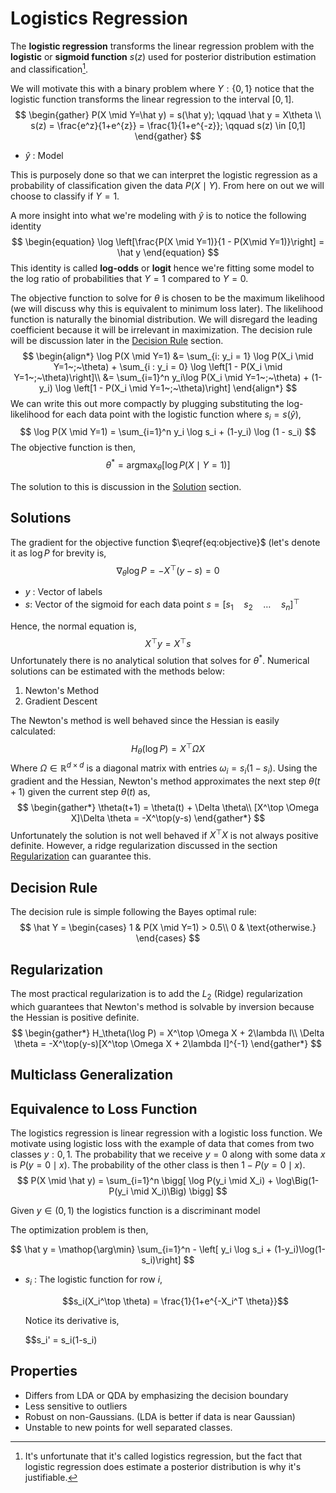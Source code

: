 #  Logistics Regression

The **logistic regression** transforms the linear regression problem with the **logistic** or **sigmoid function** $s(z)$ used for posterior distribution estimation and classification[^1].

[^1]: It's unfortunate that it's called logistics regression, but the fact that logistic regression does estimate a posterior distribution is why it's justifiable.

We will motivate this with a binary problem where $Y: \{0,1\}$ notice that the logistic function transforms the linear regression to the interval $[0,1]$.
$$
\begin{gather}
P(X \mid Y=\hat y) = s(\hat y); \qquad \hat y  = X\theta \\
s(z) = \frac{e^z}{1+e^{z}} = \frac{1}{1+e^{-z}}; \qquad s(z) \in [0,1]
\end{gather}
$$
* $\hat y$ : Model

This is purposely done so that we can interpret the logistic regression as a probability of classification given the data $P(X \mid Y)$. From here on out we will choose to classify if $Y=1$.

A more insight into what we're modeling with $\hat y$ is to notice the following identity
$$
\begin{equation}
\log \left[\frac{P(X \mid Y=1)}{1 - P(X\mid Y=1)}\right] = \hat y
\end{equation}
$$
This identity is called **log-odds** or **logit** hence we're fitting some model to the log ratio of probabilities that $Y=1$ compared to $Y=0$.

The objective function to solve for $\theta$ is chosen to be the maximum likelihood (we will discuss why this is equivalent to minimum loss later). The likelihood function is naturally the binomial distribution. We will disregard the leading coefficient because it will be irrelevant in maximization.  The decision rule will be discussion later in the [Decision Rule](#Decision_Rule) section.
$$
\begin{align*}
\log P(X \mid Y=1) &= \sum_{i: y_i = 1} \log P(X_i \mid Y=1~;~\theta) + \sum_{i : y_i = 0} \log \left[1 - P(X_i \mid Y=1~;~\theta)\right]\\
&= \sum_{i=1}^n y_i\log P(X_i \mid Y=1~;~\theta) + (1-y_i) \log \left[1 - P(X_i \mid Y=1~;~\theta)\right]
\end{align*}
$$
We can write this out more compactly by plugging substituting the log-likelihood for each data point with the logistic function where $s_i = s(\hat y)$,
$$
\log P(X \mid Y=1) = \sum_{i=1}^n y_i \log s_i + (1-y_i) \log (1 - s_i)
$$
The objective function is then,
$$
\theta^* = \mathop{\arg\max}_{\theta} \bigg[\log P(X \mid Y=1) \bigg] \label{eq:objective}
$$


The solution to this is discussion in the [Solution](#solution) section.

## Solutions

The gradient for the objective function $\eqref{eq:objective}$  (let's denote it as $\log P$ for brevity is,
$$
\nabla_\theta \log P = -X^\top(y-s) = 0
$$
* $y$ : Vector of labels
* $s$: Vector of the sigmoid for each data point $s = [s_1 \quad s_2 \quad  \ldots \quad  s_n]^\top$

Hence, the normal equation is,
$$
X^\top y = X^\top s
$$
Unfortunately there is no analytical solution that solves for $\theta^*$.  Numerical solutions can be estimated with the methods below:

1. Newton's Method
2. Gradient Descent

The Newton's method is well behaved since the Hessian is easily calculated:
$$
H_\theta(\log P) = X^\top \Omega X
$$
Where $\Omega \in \mathbb R^{d \times d}$ is a diagonal matrix with entries $\omega_i = s_i(1-s_i)$. Using the gradient and the Hessian, Newton's method approximates the next step $\theta(t+1)$ given the current step $\theta(t)$ as,
$$
\begin{gather*}
\theta(t+1) = \theta(t) + \Delta \theta\\
[X^\top \Omega X]\Delta \theta = -X^\top(y-s)
\end{gather*}
$$
Unfortunately the solution is not well behaved if $X^\top X​$ is not always positive definite. However, a ridge regularization discussed in the section [Regularization](#regularization) can guarantee this.

## Decision Rule

The decision rule is simple following the Bayes optimal rule:
$$
\hat Y = \begin{cases}
1 & P(X \mid Y=1) > 0.5\\
0 & \text{otherwise.}
\end{cases}
$$

## Regularization

The most practical regularization is to add the $L_2$ (Ridge) regularization which guarantees that Newton's method is solvable by inversion because the Hessian is positive definite.
$$
\begin{gather*}
H_\theta(\log P) = X^\top \Omega X + 2\lambda I\\
\Delta \theta = -X^\top(y-s)[X^\top \Omega X + 2\lambda I]^{-1}
\end{gather*}
$$


## Multiclass Generalization





## Equivalence to Loss Function





The logistics regression is linear regression with a logistic loss function. We motivate using logistic loss with the example of data that comes from two classes $y: {0,1}$. The probability that we receive $y=0$ along with some data $x$ is $P(y=0 \mid x)$. The probability of the other class is then ​$1 - P(y=0 \mid x)$.
$$
P(X \mid \hat y) = \sum_{i=1}^n  \bigg[ \log P(y_i \mid X_i) + \log\Big(1-P(y_i \mid X_i)\Big) \bigg]
$$

Given $y \in (0,1)$ the logistics function is a discriminant model

The optimization problem is then,

$$
\hat y = \mathop{\arg\min} \sum_{i=1}^n - \left[ y_i \log s_i + (1-y_i)\log(1-s_i)\right]
$$

* $s_i$ : The logistic function for row $i$,

    $$s_i(X_i^\top \theta) = \frac{1}{1+e^{-X_i^T \theta}}$$

    Notice its derivative is,

    $$s_i' = s_i(1-s_i)​


## Properties

* Differs from LDA or QDA by emphasizing the decision boundary
* Less sensitive to outliers
* Robust on non-Gaussians. (LDA is better if data is near Gaussian)
* Unstable to new points for well separated classes.